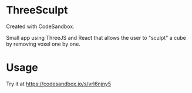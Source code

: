 # ThreeSculpt
Created with CodeSandbox.

Small app using ThreeJS and React that allows the user to "sculpt" a cube by removing voxel one by one.
# Usage
Try it at https://codesandbox.io/s/vrl6njny5
